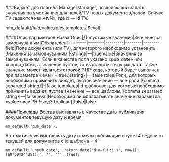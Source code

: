 ###Виджет для плагина ManagerManager, позволяющий задать значения по умолчанию для полей/TV новых документов/папок. Сейчас TV задаются как «tvN», где N — id TV.

mm_default($field,$value,$roles,$templates,$eval);

####Опис параметров
Назва|Опис|Допустимые значения|Значення за замовчуванням|Обязателен?
--------|--------|---------|--------|--------
field|Поле документа (или TV), для которого необходимо установить Значення за замовчуванням.|{string}|—|true
value|Значення за замовчуванням. Если в качестве поля указано «pub_date» или «unpup_date», а значение пустое, то выставится текущая дата. Также значение может являться строкой PHP-кода, который будет выполнен при параметре «eval» = true.|{string}|—|false
roles|Роли, для которых необходимо применить виждет, пустое значение — все роли.|{comma separated string}|-|false
templates|Id шаблонов, для которых необходимо применить виджет, пустое значение — все шаблоны.|{comma separated string}|—|false
eval|Необходимо ли обрабатывать значение параметра «value» как PHP-код?|{bollean}|false|false

####Приклады
Всегда выставлять в качестве даты публикации документов текущую дату и время
	
	mm_default('pub_date');
Автоматически выставлять дату отмены публикации спустя 4 недели от текущей для документов с id шаблона = 4
	
	mm_default('unpub_date', 'return date("d-m-Y H:i:s", now()+(60*60*24*28));', '', '4', true);